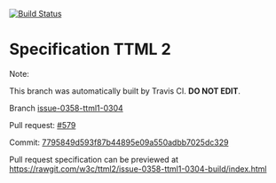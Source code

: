 [![Build Status](https://travis-ci.org/w3c/ttml2.svg?branch=issue-0358-ttml1-0304)](https://travis-ci.org/w3c/ttml2)


# Specification TTML 2


Note:


This branch was automatically built by Travis CI. <b>DO NOT EDIT</b>.


 Branch [issue-0358-ttml1-0304](https://github.com/w3c/ttml2/tree/issue-0358-ttml1-0304)


 Pull request: [#579](https://github.com/w3c/ttml2/pull/579)


 Commit: [7795849d593f87b44895e09a550adbb7025dc329](https://github.com/w3c/ttml2/commit/7795849d593f87b44895e09a550adbb7025dc329)

Pull request specification can be previewed at https://rawgit.com/w3c/ttml2/issue-0358-ttml1-0304-build/index.html



